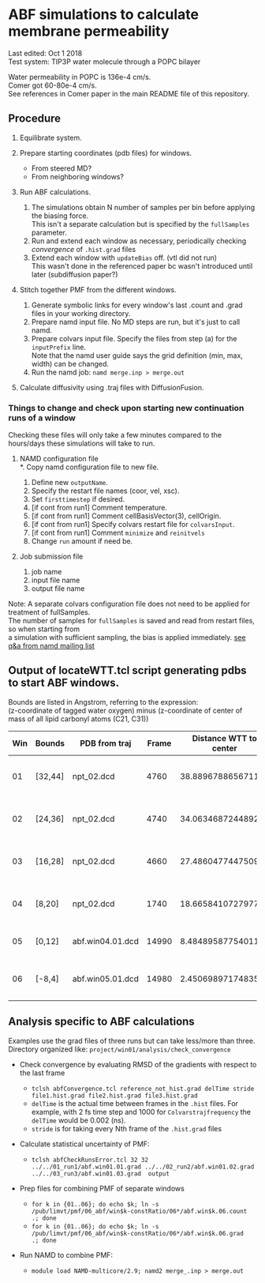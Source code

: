 
# ABF simulations to calculate membrane permeability

Last edited:     Oct 1 2018   
Test system:     TIP3P water molecule through a POPC bilayer   

Water permeability in POPC is 136e-4 cm/s.  
Comer got 60-80e-4 cm/s.  
See references in Comer paper in the main README file of this repository.  

## Procedure

1. Equilibrate system.

2. Prepare starting coordinates (pdb files) for windows.
   - From steered MD?
   - From neighboring windows?

3. Run ABF calculations.
    1. The simulations obtain N number of samples per bin before applying the biasing force.  
       This isn't a separate calculation but is specified by the `fullSamples` parameter.
    2. Run and extend each window as necessary, periodically checking *convergence* of `.hist.grad` files
    3. Extend each window with `updateBias` off. (vtl did not run)  
       This wasn't done in the referenced paper bc wasn't introduced until later (subdiffusion paper?)

4. Stitch together PMF from the different windows.
    1. Generate symbolic links for every window's last .count and .grad files in your working directory.
    2. Prepare namd input file. No MD steps are run, but it's just to call namd.
    3. Prepare colvars input file. Specify the files from step (a) for the `inputPrefix` line.  
       Note that the namd user guide says the grid definition (min, max, width) can be changed.  
    4. Run the namd job: `namd merge.inp > merge.out`

5. Calculate diffusivity using .traj files with DiffusionFusion.


### Things to change and check upon starting new continuation runs of a window
Checking these files will only take a few minutes compared to the hours/days these simulations will take to run.

1. NAMD configuration file  
    *. Copy namd configuration file to new file.
    1. Define new `outputName`.
    2. Specify the restart file names (coor, vel, xsc).
    3. Set `firsttimestep` if desired.
    4. [if cont from run1] Comment temperature.
    5. [if cont from run1] Comment cellBasisVector(3), cellOrigin.
    6. [if cont from run1] Specify colvars restart file for `colvarsInput`.
    7. [if cont from run1] Comment `minimize` and `reinitvels`
    8. Change `run` amount if need be.

2. Job submission file
    1. job name
    2. input file name
    3. output file name


Note: A separate colvars configuration file does not need to be applied for treatment of fullSamples.   
The number of samples for `fullSamples` is saved and read from restart files, so when starting from   
a simulation with sufficient sampling, the bias is applied immediately. [see q&a from namd mailing list](https://tinyurl.com/ya2qlttm)


## Output of locateWTT.tcl script generating pdbs to start ABF windows.

Bounds are listed in Angstrom, referring to the expression:   
(z-coordinate of tagged water oxygen) minus (z-coordinate of center of mass of all lipid carbonyl atoms (C21, C31))

Win	| Bounds	| PDB from traj		| Frame		| Distance WTT to center    | Date generated
----|-----------|-------------------|-----------|---------------------------|-----------------------------
01	| [32,44]	| npt_02.dcd	    | 4760		| 38.88967886567116		    | Mon Oct 10 10:33:24 PDT 2016
02	| [24,36]	| npt_02.dcd	    | 4740		| 34.06346872448921		    | Mon Oct 10 10:33:58 PDT 2016
03	| [16,28]	| npt_02.dcd	    | 4660		| 27.486047744750977		| Mon Oct 10 10:34:32 PDT 2016
04	| [8,20]	| npt_02.dcd	    | 1740		| 18.665841072797775		| Mon Oct 10 10:35:06 PDT 2016
05	| [0,12]	| abf.win04.01.dcd	| 14990		| 8.484895877540112		    | Fri Oct 14 17:15:37 PDT 2016
06	| [-8,4]	| abf.win05.01.dcd	| 14980		| 2.450698971748352		    | Wed Oct 19 11:40:39 PDT 2016


## Analysis specific to ABF calculations

Examples use the grad files of three runs but can take less/more than three.  
Directory organized like: `project/win01/analysis/check_convergence`  

* Check convergence by evaluating RMSD of the gradients with respect to the last frame
  * `tclsh abfConvergence.tcl reference_not_hist.grad delTime stride file1.hist.grad file2.hist.grad file3.hist.grad`
  * `delTime` is the actual time between frames in the `.hist` files. For example, with 2 fs time step and 1000 for `Colvarstrajfrequency` the `delTime` would be 0.002 (ns).
  * `stride` is for taking every Nth frame of the `.hist.grad` files

* Calculate statistical uncertainty of PMF:
  * `tclsh abfCheckRunsError.tcl 32 32 ../../01_run1/abf.win01.01.grad ../../02_run2/abf.win01.02.grad ../../03_run3/abf.win01.03.grad  output`

* Prep files for combining PMF of separate windows
  * `for k in {01..06}; do echo $k; ln -s /pub/limvt/pmf/06_abf/win$k-constRatio/06*/abf.win$k.06.count .; done`
  * `for k in {01..06}; do echo $k; ln -s /pub/limvt/pmf/06_abf/win$k-constRatio/06*/abf.win$k.06.grad  .; done`

* Run NAMD to combine PMF:
  * `module load NAMD-multicore/2.9; namd2 merge_.inp > merge.out`


